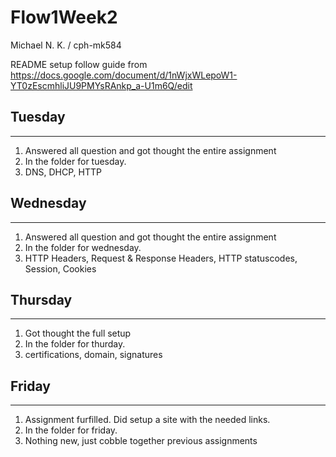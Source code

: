 # Flow1Week2
Michael N. K. / cph-mk584

README setup follow guide from https://docs.google.com/document/d/1nWjxWLepoW1-YT0zEscmhliJU9PMYsRAnkp_a-U1m6Q/edit

## Tuesday
-----
1. Answered all question and got thought the entire assignment
2. In the folder for tuesday.
3. DNS, DHCP, HTTP

## Wednesday
-----
1. Answered all question and got thought the entire assignment
2. In the folder for wednesday.
3. HTTP Headers, Request & Response Headers, HTTP statuscodes, Session, Cookies

## Thursday
-----
1. Got thought the full setup
2. In the folder for thurday.
3. certifications, domain, signatures

## Friday
-----
1. Assignment furfilled. Did setup a site with the needed links.
2. In the folder for friday.
3. Nothing new, just cobble together previous assignments
